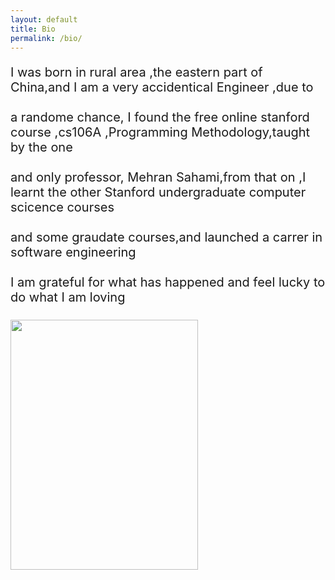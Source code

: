 ```yaml
---
layout: default
title: Bio
permalink: /bio/
---
```


<p style="font-size:20px;">
I was born in rural area ,the eastern part of China,and I am a very accidentical Engineer ,due to <br><br>
a randome chance, I found the free online stanford course ,cs106A ,Programming Methodology,taught by the one <br><br>
and only professor, Mehran Sahami,from that on ,I learnt the other Stanford undergraduate  computer scicence courses <br><br>
and some graudate courses,and launched a carrer in software engineering<br><br>
I am grateful for what has happened and feel lucky to do what I am loving<br><br>
<img src="/_assets/imgs/pic1.jpg" alt="" width="300" height="400">


</p>